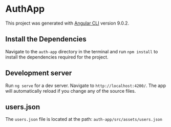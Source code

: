 # AuthApp

This project was generated with [Angular CLI](https://github.com/angular/angular-cli) version 9.0.2.


## Install the Dependencies

Navigate to the `auth-app` directory in the terminal and run `npm install` to install the dependencies required for the project.

## Development server

Run `ng serve` for a dev server. Navigate to `http://localhost:4200/`. The app will automatically reload if you change any of the source files.


## users.json

The `users.json` file is located at the path: `auth-app/src/assets/users.json`
